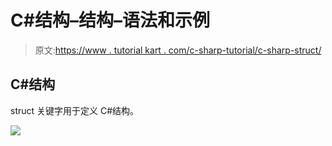 # C#结构–结构–语法和示例

> 原文:[https://www . tutorial kart . com/c-sharp-tutorial/c-sharp-struct/](https://www.tutorialkart.com/c-sharp-tutorial/c-sharp-struct/)

## C#结构

struct 关键字用于定义 C#结构。

[![](../Images/925da31b32d6bc3827932f6c8afb11bb.png)](https://www.tutorialkart.com/)